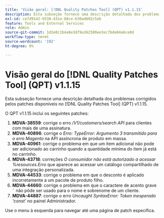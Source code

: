 ```yaml
---
title: 'Visão geral: [!DNL Quality Patches Tool] (QPT) v1.1.15'
description: Esta subseção fornece uma descrição detalhada dos problemas corrigidos pelos patches disponíveis no  [!DNL Quality Patches Tool] (QPT) v1.1.15.
exl-id: ce7d9142-9338-431e-88ce-630ad692c5eb
feature: Tools and External Services
role: Admin
source-git-commit: 1d2e0c1b4a8e3d79a362500ee3ec7bde84a6ce0d
workflow-type: tm+mt
source-wordcount: '192'
ht-degree: 0%

---
```


# Visão geral do [!DNL Quality Patches Tool] (QPT) v1.1.15

Esta subseção fornece uma descrição detalhada dos problemas corrigidos pelos patches disponíveis no [!DNL Quality Patches Tool] (QPT) v1.1.15.

O QPT v1.1.15 inclui os seguintes patches:

1. **MDVA-38559**: corrige o erro */V1/customers/search API* para clientes com mais de uma assinatura.
1. **MDVA-40896**: corrige o *Erro: TypeError: Argumento 3 transmitido para o erro Magento* na API assíncrona de produto em massa.
1. **MDVA-40961**: corrige o problema em que um item adicional não pode ser adicionado ao carrinho quando a quantidade mínima do item já está no carrinho.
1. **MDVA-43718**: correções *O consumidor não está autorizado a acessar %resources.Erro* que aparece ao acessar um catálogo compartilhado de uma integração personalizada.
1. **MDVA-44533**: corrige o problema em que o desconto é aplicado incorretamente a um pacote de produto filho.
1. **MDVA-44660**: corrige o problema em que o caractere de acento grave ``` ` ``` não pôde ser usado para o nome e sobrenome de um cliente.
1. **MDVA-44887**: corrige o erro *Uncaught SyntaxError: Token inesperado &#39;const&#39;* no painel Administrador.

Use o menu à esquerda para navegar até uma página de patch específica.

